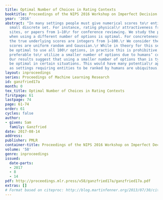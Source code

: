 ```yaml
---
title: Optimal Number of Choices in Rating Contexts
booktitle: Proceedings of the NIPS 2016 Workshop on Imperfect Decision Makers
year: '2016'
abstract: "In many settings people must give numerical scores to\r entities from a
  small discrete set. For instance, rating physical\r attractiveness from 1–5 on dating
  sites, or papers from 1–10\r for conference reviewing. We study the problem of understanding\r
  when using a different number of options is optimal. For concreteness\r we assume
  the true underlying scores are integers from 1–100.\r We consider the case when
  scores are uniform random and Gaussian.\r While in theory for this setting it would
  be optimal to use all 100\r options, in practice this is prohibitive, and it is
  preferable to\r utilize a smaller number of options due to humans’ cognitive limitations.\r
  Our results suggest that using a smaller number of options than is typical\r could
  be optimal in certain situations. This would have many potential\r applications,
  as settings requiring entities to be ranked by humans are ubiquitous."
layout: inproceedings
series: Proceedings of Machine Learning Research
id: ganzfried17a
month: 0
tex_title: Optimal Number of Choices in Rating Contexts
firstpage: 61
lastpage: 74
page: 61-74
order: 61
cycles: false
author:
- given: Sam
  family: Ganzfried
date: 2017-08-14
address: 
publisher: PMLR
container-title: Proceedings of the NIPS 2016 Workshop on Imperfect Decision Makers
volume: '58'
genre: inproceedings
issued:
  date-parts:
  - 2017
  - 8
  - 14
pdf: http://proceedings.mlr.press/v58/ganzfried17a/ganzfried17a.pdf
extras: []
# Format based on citeproc: http://blog.martinfenner.org/2013/07/30/citeproc-yaml-for-bibliographies/
---
```

